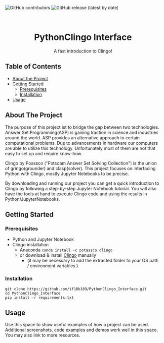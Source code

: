 
<!-- PROJECT SHIELDS -->
<!--
*** I'm using markdown "reference style" links for readability.
*** Reference links are enclosed in brackets [ ] instead of parentheses ( ).
*** See the bottom of this document for the declaration of the reference variables
*** for contributors-url, forks-url, etc. This is an optional, concise syntax you may use.
*** https://www.markdownguide.org/basic-syntax/#reference-style-links
-->
<!-- shields.io -->
![GitHub contributors](https://img.shields.io/github/contributors/if18b189/PythonClingo_Interface)
![GitHub release (latest by date)](https://img.shields.io/github/v/release/if18b189/PythonClingo_Interface)
<p align="center">


<!-- PROJECT LOGO -->
<br />
<p align="center">

[comment]: <> (  <a href="https://github.com/othneildrew/Best-README-Template">)

[comment]: <> (    <img src="images/logo.png" alt="Logo" width="80" height="80">)

[comment]: <> (  </a>)

  <h1 align="center">PythonClingo Interface</h1>

  <p align="center">
    A fast introduction to Clingo!
    <br />

[comment]: <> (    <a href="https://github.com/othneildrew/Best-README-Template"><strong>Explore the docs »</strong></a>)

[comment]: <> (    <br />)

[comment]: <> (    <br />)

[comment]: <> (    <a href="https://github.com/othneildrew/Best-README-Template">View Demo</a>)

[comment]: <> (    ·)

[comment]: <> (    <a href="https://github.com/othneildrew/Best-README-Template/issues">Report Bug</a>)

[comment]: <> (    ·)

[comment]: <> (    <a href="https://github.com/othneildrew/Best-README-Template/issues">Request Feature</a>)
  </p>
</p>


<!-- TABLE OF CONTENTS -->
## Table of Contents

* [About the Project](#about-the-project)
* [Getting Started](#getting-started)
  * [Prerequisites](#prerequisites)
  * [Installation](#installation)
* [Usage](#usage)


<!-- ABOUT THE PROJECT -->
## About The Project

The purpose of this project ist to bridge the gap between two technologies. Answer Set Programming(ASP) is gaining 
traction in science and industries around the world. ASP provides an alternative approach to certain computational 
problems. Due to advancements in hardware our computers are able to utilize this technology. Unfortunately most 
of them are not that easy to set up and require know-how.

Clingo by Poassco ("Potsdam Answer Set Solving Collection") is the union of gringo(grounder) and clasp(solver).
This project focuses on interfacing Python with Clingo, mostly Jupyter Notebooks to be precise.

By downloading and running our project you can get a quick introduction to Clingo by following a step-by-step
Jupyter Notebook tutorial. You will also have the tools at hand to execute Clingo code and using the results 
in Python/JupyterNotebooks.


<!-- GETTING STARTED -->
## Getting Started

### Prerequisites

* Python and Jupyter Notebook
* Clingo installation
  * Anaconda ```conda install -c potassco clingo```
  * or download & install [Clingo](https://potassco.org/clingo/) manually 
    * (it may be necessary to add the extracted folder to your OS path / environment variables )
  
### Installation

[comment]: <> (Tested with Python `3.8.8` other versions may or may not work.)
```
git clone https://github.com/if18b189/PythonClingo_Interface.git
cd PythonClingo_Interface
pip install -r requirements.txt
```

<!-- USAGE EXAMPLES -->
## Usage

Use this space to show useful examples of how a project can be used. Additional screenshots, code examples and demos work well in this space. You may also link to more resources.


